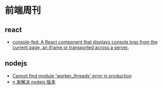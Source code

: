 # 前端周刊

## react

* [console-fed: A React component that displays console logs from the current page, an iframe or transported across a server.](https://github.com/samdenty/console-feed)


## nodejs

* [Cannot find module 'worker_threads' error in production](https://stackoverflow.com/questions/62280966/cannot-find-module-worker-threads-error-in-production)
* [n 来解决 nodejs 版本](https://www.cnblogs.com/yongzhu/p/15040642.html)
